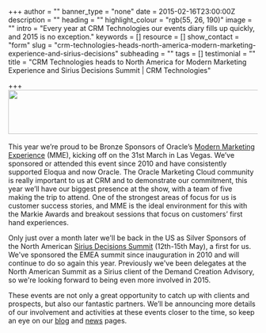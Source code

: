 +++
author = ""
banner_type = "none"
date = 2015-02-16T23:00:00Z
description = ""
heading = ""
highlight_colour = "rgb(55, 26, 190)"
image = ""
intro = "Every year at CRM Technologies our events diary fills up quickly, and 2015 is no exception."
keywords = []
resource = []
show_contact = "form"
slug = "crm-technologies-heads-north-america-modern-marketing-experience-and-sirius-decisions"
subheading = ""
tags = []
testimonial = ""
title = "CRM Technologies heads to North America for Modern Marketing Experience and Sirius Decisions Summit | CRM Technologies"

+++
<img style="display: block; margin-left: auto; margin-right: auto;" src="https://crmtdigital.com/sites/default/files/MME-LV_Sponsor-BRON-BANNER.png" alt="" width="724" height="89"> 
<br>
This year we’re proud to be Bronze Sponsors of Oracle’s [Modern Marketing Experience](http://www.modernmarketingexperience.com/) (MME), kicking off on the 31st March in Las Vegas. We’ve sponsored or attended this event since 2010 and have consistently supported Eloqua and now Oracle. The Oracle Marketing Cloud community is really important to us at CRM and to demonstrate our commitment, this year we’ll have our biggest presence at the show, with a team of five making the trip to attend. One of the strongest areas of focus for us is customer success stories, and MME is the ideal environment for this with the Markie Awards and breakout sessions that focus on customers’ first hand experiences.

Only just over a month later we'll be back in the US as Silver Sponsors of the North American [Sirius Decisions Summit](https://www.siriusdecisions.com/Events/Summit/2015-Summit.aspx) (12th-15th May), a first for us. We've sponsored the EMEA summit since inauguration in 2010 and will continue to do so again this year. Previously we've been delegates at the North American Summit as a Sirius client of the Demand Creation Advisory, so we're looking forward to being even more involved in 2015.

These events are not only a great opportunity to catch up with clients and prospects, but also our fantastic partners. We’ll be announcing more details of our involvement and activities at these events closer to the time, so keep an eye on our [blog](https://www.crmtechnologies.com/blog) and [news](https://www.crmtechnologies.com/news/) pages.